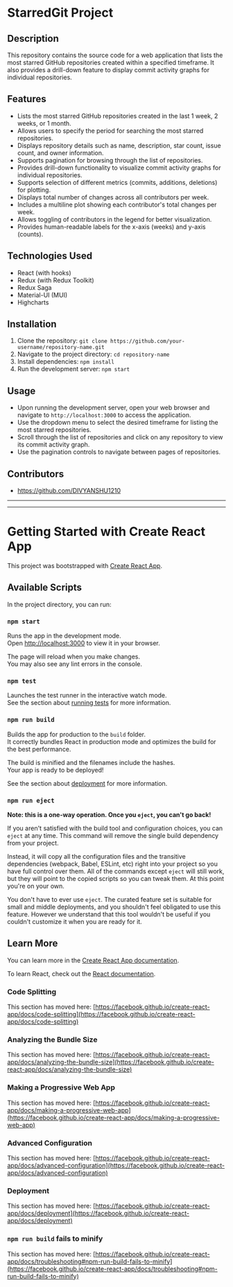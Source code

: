 # StarredGit Project

## Description

This repository contains the source code for a web application that lists the most starred GitHub repositories created within a specified timeframe. It also provides a drill-down feature to display commit activity graphs for individual repositories.

## Features

- Lists the most starred GitHub repositories created in the last 1 week, 2 weeks, or 1 month.
- Allows users to specify the period for searching the most starred repositories.
- Displays repository details such as name, description, star count, issue count, and owner information.
- Supports pagination for browsing through the list of repositories.
- Provides drill-down functionality to visualize commit activity graphs for individual repositories.
- Supports selection of different metrics (commits, additions, deletions) for plotting.
- Displays total number of changes across all contributors per week.
- Includes a multiline plot showing each contributor's total changes per week.
- Allows toggling of contributors in the legend for better visualization.
- Provides human-readable labels for the x-axis (weeks) and y-axis (counts).

## Technologies Used

- React (with hooks)
- Redux (with Redux Toolkit)
- Redux Saga
- Material-UI (MUI)
- Highcharts

## Installation

1. Clone the repository: `git clone https://github.com/your-username/repository-name.git`
2. Navigate to the project directory: `cd repository-name`
3. Install dependencies: `npm install`
4. Run the development server: `npm start`

## Usage

- Upon running the development server, open your web browser and navigate to `http://localhost:3000` to access the application.
- Use the dropdown menu to select the desired timeframe for listing the most starred repositories.
- Scroll through the list of repositories and click on any repository to view its commit activity graph.
- Use the pagination controls to navigate between pages of repositories.

## Contributors

- https://github.com/DIVYANSHU1210

---------------------------------------------------------------------------------------------------------------------------------------------------------------
---------------------------------------------------------------------------------------------------------------------------------------------------------------

# Getting Started with Create React App

This project was bootstrapped with [Create React App](https://github.com/facebook/create-react-app).

## Available Scripts

In the project directory, you can run:

### `npm start`

Runs the app in the development mode.\
Open [http://localhost:3000](http://localhost:3000) to view it in your browser.

The page will reload when you make changes.\
You may also see any lint errors in the console.

### `npm test`

Launches the test runner in the interactive watch mode.\
See the section about [running tests](https://facebook.github.io/create-react-app/docs/running-tests) for more information.

### `npm run build`

Builds the app for production to the `build` folder.\
It correctly bundles React in production mode and optimizes the build for the best performance.

The build is minified and the filenames include the hashes.\
Your app is ready to be deployed!

See the section about [deployment](https://facebook.github.io/create-react-app/docs/deployment) for more information.

### `npm run eject`

**Note: this is a one-way operation. Once you `eject`, you can't go back!**

If you aren't satisfied with the build tool and configuration choices, you can `eject` at any time. This command will remove the single build dependency from your project.

Instead, it will copy all the configuration files and the transitive dependencies (webpack, Babel, ESLint, etc) right into your project so you have full control over them. All of the commands except `eject` will still work, but they will point to the copied scripts so you can tweak them. At this point you're on your own.

You don't have to ever use `eject`. The curated feature set is suitable for small and middle deployments, and you shouldn't feel obligated to use this feature. However we understand that this tool wouldn't be useful if you couldn't customize it when you are ready for it.

## Learn More

You can learn more in the [Create React App documentation](https://facebook.github.io/create-react-app/docs/getting-started).

To learn React, check out the [React documentation](https://reactjs.org/).

### Code Splitting

This section has moved here: [https://facebook.github.io/create-react-app/docs/code-splitting](https://facebook.github.io/create-react-app/docs/code-splitting)

### Analyzing the Bundle Size

This section has moved here: [https://facebook.github.io/create-react-app/docs/analyzing-the-bundle-size](https://facebook.github.io/create-react-app/docs/analyzing-the-bundle-size)

### Making a Progressive Web App

This section has moved here: [https://facebook.github.io/create-react-app/docs/making-a-progressive-web-app](https://facebook.github.io/create-react-app/docs/making-a-progressive-web-app)

### Advanced Configuration

This section has moved here: [https://facebook.github.io/create-react-app/docs/advanced-configuration](https://facebook.github.io/create-react-app/docs/advanced-configuration)

### Deployment

This section has moved here: [https://facebook.github.io/create-react-app/docs/deployment](https://facebook.github.io/create-react-app/docs/deployment)

### `npm run build` fails to minify

This section has moved here: [https://facebook.github.io/create-react-app/docs/troubleshooting#npm-run-build-fails-to-minify](https://facebook.github.io/create-react-app/docs/troubleshooting#npm-run-build-fails-to-minify)
